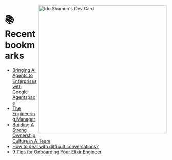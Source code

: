 <a href="https://app.daily.dev/idoshamun"><img src="https://api.daily.dev/devcards/v2/28849d86070e4c099c877ab6837c61f0.png?type=default&r=auy" align="right" width="400" alt="Ido Shamun's Dev Card"/></a>

# 📚 Recent bookmarks
<!-- BOOKMARKS:START -->
- [Bringing AI Agents to Enterprises with Google Agentspace](https://app.daily.dev/posts/iGsOEsZFm?utm_source=rss&utm_medium=bookmarks&utm_campaign=28849d86070e4c099c877ab6837c61f0)
- [The Engineering Manager](https://app.daily.dev/posts/c4H6KJbDf?utm_source=rss&utm_medium=bookmarks&utm_campaign=28849d86070e4c099c877ab6837c61f0)
- [Building A Strong Ownership Culture in A Team](https://app.daily.dev/posts/36cHS64gg?utm_source=rss&utm_medium=bookmarks&utm_campaign=28849d86070e4c099c877ab6837c61f0)
- [How to deal with difficult conversations?](https://app.daily.dev/posts/Mj0mPhZOI?utm_source=rss&utm_medium=bookmarks&utm_campaign=28849d86070e4c099c877ab6837c61f0)
- [9 Tips for Onboarding Your Elixir Engineer](https://app.daily.dev/posts/jekJiyh8r?utm_source=rss&utm_medium=bookmarks&utm_campaign=28849d86070e4c099c877ab6837c61f0)
<!-- BOOKMARKS:END -->
